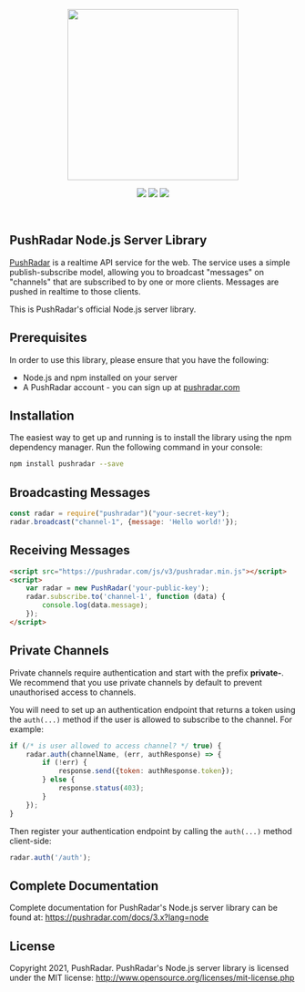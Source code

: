 <p align="center"><a href="https://pushradar.com" target="_blank"><img src="https://pushradar.com/images/logo/pushradar-logo-dark.svg" width="300"></a></p>

<p align="center">
    <a href="https://www.npmjs.com/package/pushradar"><img src="https://img.shields.io/npm/v/pushradar?cacheSeconds=60&color=5b86e5"></a> 
    <a href="https://www.npmjs.com/package/pushradar"><img src="https://img.shields.io/npm/dt/pushradar?cacheSeconds=60&color=5b86e5"></a>
    <a href="https://www.npmjs.com/package/pushradar"><img src="https://img.shields.io/npm/l/pushradar?cacheSeconds=60&color=5b86e5"></a>
</p>
<br />

## PushRadar Node.js Server Library

[PushRadar](https://pushradar.com) is a realtime API service for the web. The service uses a simple publish-subscribe model, allowing you to broadcast "messages" on "channels" that are subscribed to by one or more clients. Messages are pushed in realtime to those clients.

This is PushRadar's official Node.js server library.

## Prerequisites

In order to use this library, please ensure that you have the following:

- Node.js and npm installed on your server
- A PushRadar account - you can sign up at [pushradar.com](https://pushradar.com)

## Installation

The easiest way to get up and running is to install the library using the npm dependency manager. Run the following command in your console:

```bash
npm install pushradar --save
```

## Broadcasting Messages

```javascript
const radar = require("pushradar")("your-secret-key");
radar.broadcast("channel-1", {message: 'Hello world!'});
```

## Receiving Messages

```html
<script src="https://pushradar.com/js/v3/pushradar.min.js"></script>
<script>
    var radar = new PushRadar('your-public-key');
    radar.subscribe.to('channel-1', function (data) {
        console.log(data.message);
    });
</script>
```

## Private Channels

Private channels require authentication and start with the prefix **private-**. We recommend that you use private channels by default to prevent unauthorised access to channels.

You will need to set up an authentication endpoint that returns a token using the `auth(...)` method if the user is allowed to subscribe to the channel. For example:

```javascript
if (/* is user allowed to access channel? */ true) {
    radar.auth(channelName, (err, authResponse) => {
        if (!err) {
            response.send({token: authResponse.token});
        } else {
            response.status(403);
        }
    });
}
```

Then register your authentication endpoint by calling the `auth(...)` method client-side:

```javascript
radar.auth('/auth');
```

## Complete Documentation

Complete documentation for PushRadar's Node.js server library can be found at: <https://pushradar.com/docs/3.x?lang=node>

## License

Copyright 2021, PushRadar. PushRadar's Node.js server library is licensed under the MIT license:
http://www.opensource.org/licenses/mit-license.php